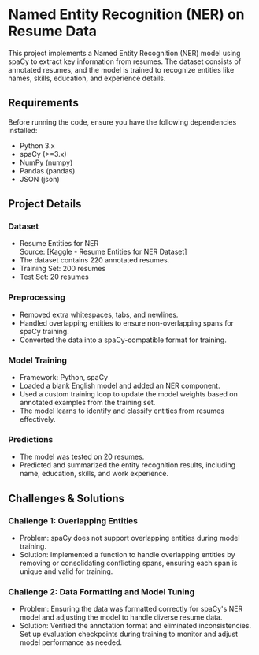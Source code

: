 # Named Entity Recognition (NER) on Resume Data

This project implements a Named Entity Recognition (NER) model using spaCy to extract key information from resumes. The dataset consists of annotated resumes, and the model is trained to recognize entities like names, skills, education, and experience details.

## Requirements

Before running the code, ensure you have the following dependencies installed:

- Python 3.x
- spaCy (>=3.x)
- NumPy (numpy)
- Pandas (pandas)
- JSON (json)

## Project Details

### Dataset
- Resume Entities for NER  
  Source: [Kaggle - Resume Entities for NER Dataset]
- The dataset contains 220 annotated resumes.
- Training Set: 200 resumes  
- Test Set: 20 resumes

### Preprocessing
- Removed extra whitespaces, tabs, and newlines.
- Handled overlapping entities to ensure non-overlapping spans for spaCy training.
- Converted the data into a spaCy-compatible format for training.

### Model Training
- Framework: Python, spaCy
- Loaded a blank English model and added an NER component.
- Used a custom training loop to update the model weights based on annotated examples from the training set.
- The model learns to identify and classify entities from resumes effectively.

### Predictions
- The model was tested on 20 resumes.
- Predicted and summarized the entity recognition results, including name, education, skills, and work experience.

## Challenges & Solutions

### Challenge 1: Overlapping Entities
- Problem: spaCy does not support overlapping entities during model training.
- Solution: Implemented a function to handle overlapping entities by removing or consolidating conflicting spans, ensuring each span is unique and valid for training.

### Challenge 2: Data Formatting and Model Tuning
- Problem: Ensuring the data was formatted correctly for spaCy's NER model and adjusting the model to handle diverse resume data.
- Solution: Verified the annotation format and eliminated inconsistencies. Set up evaluation checkpoints during training to monitor and adjust model performance as needed.
